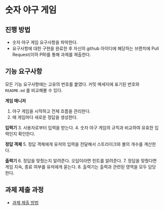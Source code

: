 # 숫자 야구 게임
## 진행 방법
* 숫자 야구 게임 요구사항을 파악한다.
* 요구사항에 대한 구현을 완료한 후 자신의 github 아이디에 해당하는 브랜치에 Pull Request(이하 PR)를 통해 과제를 제출한다.

## 기능 요구사항

모든 기능 요구사항에는 고유의 번호를 붙였다. 커밋 메세지에 표기된 번호와 `README.md` 를 비교해볼 수 있다.

**게임 매니저**
1. 야구 게임을 시작하고 전체 흐름을 관리한다.
2. 매 게임마다 새로운 정답을 생성한다.

**입력기**
3. 사용자로부터 입력을 받는다.
4. 숫자 야구 게임의 규칙과 비교하여 유효한 입력인지 확인한다.

**정답 객체**
5. 정답 객체에게 유저의 입력을 전달해서 스트라이크와 볼의 개수를 계산한다.

**출력기**
6. 정답을 맞췄는지 알려준다. 오답이라면 힌트를 알려준다.
7. 정답을 맞췄다면 게임 지속, 종료 여부를 유저에게 묻는다.
8. 출력기는 출력과 관련된 영역을 모두 담당한다.


## 과제 제출 과정
* [과제 제출 방법](https://github.com/next-step/nextstep-docs/tree/master/precourse)
